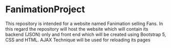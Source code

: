 # FanimationProject
This repository is intended for a website named Fanimation selling Fans. In this regard the repository will host the website which will contain its backend (JSON) only and front end which will be created using Bootstrap 5, CSS and HTML. AJAX Technique will be used for reloading its pages
